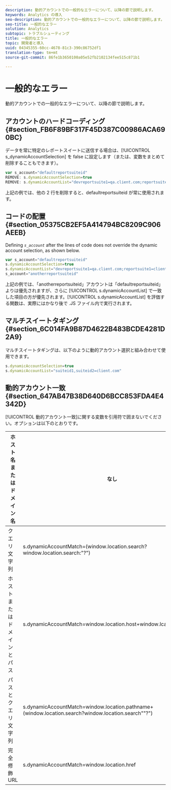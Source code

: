 ```yaml
---
description: 動的アカウントでの一般的なエラーについて、以降の節で説明します。
keywords: Analytics の導入
seo-description: 動的アカウントでの一般的なエラーについて、以降の節で説明します。
seo-title: 一般的なエラー
solution: Analytics
subtopic: トラブルシューティング
title: 一般的なエラー
topic: 開発者と導入
uuid: 04345355-60cc-4678-81c3-390c86752df1
translation-type: tm+mt
source-git-commit: 86fe1b3650100a05e52fb2102134fee515c871b1

---
```



# 一般的なエラー

動的アカウントでの一般的なエラーについて、以降の節で説明します。

## アカウントのハードコーディング {#section_FB6F89BF317F45D387C00986ACA690BC}

データを常に特定のレポートスイートに送信する場合は、[!UICONTROL s_dynamicAccountSelection] を false に設定します（または、変数をまとめて削除することもできます）。

```js
var s_account="defaultreportsuiteid" 
REMOVE: s.dynamicAccountSelection=true 
REMOVE: s.dynamicAccountList="devreportsuite1=qa.client.com;reportsuite1=client.com" 
```

上記の例では、他の 2 行を削除すると、defaultreportsuiteid が常に使用されます。

## コードの配置 {#section_05375CB2EF5A414794BC8209C906AEEB}

Defining *`s_account`* after the lines of code does not override the dynamic account selection, as shown below.

```js
var s_account="defaultreportsuiteid" 
s.dynamicAccountSelection=true 
s.dynamicAccountList="devreportsuite1=qa.client.com;reportsuite1=client.com" 
s_account="anotherreportsuiteid" 
```

上記の例では、「anotherreportsuiteid」アカウントは「defaultreportsuiteid」よりは優先されますが、さらに [!UICONTROL s.dynamicAccountList] で一致した項目の方が優先されます。[!UICONTROL s.dynamicAccountList] を評価する関数は、実際にはかなり後で .JS ファイル内で実行されます。

## マルチスイートタギング {#section_6C014FA9B87D4622B483BCDE4281D2A9}

マルチスイートタギングは、以下のように動的アカウント選択と組み合わせて使用できます。

```js
s.dynamicAccountSelection=true 
s.dynamicAccountList="suiteid1,suiteid2=client.com" 
```

## 動的アカウント一致 {#section_647AB47B38D640D6BCC853FDA4E4342D}

[!UICONTROL 動的アカウント一致]に関する変数を引用符で囲まないでください。オプションは以下のとおりです。

| ホスト名またはドメイン名 | なし |
|---|---|
| クエリ文字列 | s.dynamicAccountMatch=(window.location.search?window.location.search:"?") |
| ホストまたはドメインとパス | s.dynamicAccountMatch=window.location.host+window.lcation.pathname |
| パスとクエリ文字列 | s.dynamicAccountMatch=window.location.pathname+(window.location.search?window.location.search""?") |
| 完全修飾 URL | s.dynamicAccountMatch=window.location.href |

